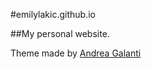 #emilylakic.github.io

##My personal website.

Theme made by [Andrea Galanti](http://www.andreagalanti.it/flatfy.php)
